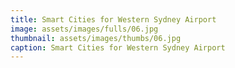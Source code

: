 ```yaml
---
title: Smart Cities for Western Sydney Airport
image: assets/images/fulls/06.jpg
thumbnail: assets/images/thumbs/06.jpg
caption: Smart Cities for Western Sydney Airport
---
```

